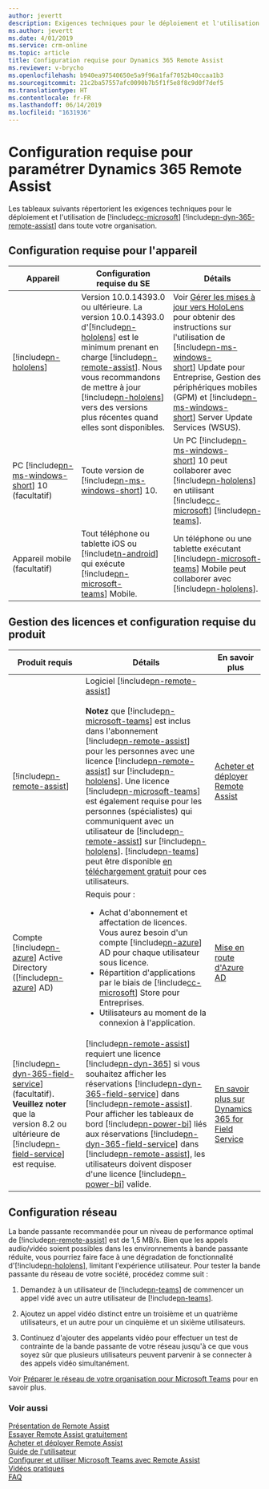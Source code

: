 ```yaml
---
author: jevertt
description: Exigences techniques pour le déploiement et l'utilisation de Microsoft Dynamics 365 Remote Assist
ms.author: jevertt
ms.date: 4/01/2019
ms.service: crm-online
ms.topic: article
title: Configuration requise pour Dynamics 365 Remote Assist
ms.reviewer: v-brycho
ms.openlocfilehash: b940ea97540650e5a9f96a1faf7052b40ccaa1b3
ms.sourcegitcommit: 21c2ba57557afc0090b7b5f1f5e8f8c9d0f7def5
ms.translationtype: HT
ms.contentlocale: fr-FR
ms.lasthandoff: 06/14/2019
ms.locfileid: "1631936"
---
```

# <a name="requirements-for-setting-up-dynamics-365-remote-assist"></a>Configuration requise pour paramétrer Dynamics 365 Remote Assist

Les tableaux suivants répertorient les exigences techniques pour le déploiement et l'utilisation de [!include[cc-microsoft](../includes/cc-microsoft.md)] [!include[pn-dyn-365-remote-assist](../includes/pn-dyn-365-remote-assist.md)] dans toute votre organisation.

## <a name="device-requirements"></a>Configuration requise pour l'appareil

| **Appareil**               | **Configuration requise du SE**                                                                                                                                                  | **Détails**                                                                                                                                                                                                                    |
|--------------------------|----------------------------------------------------------------------------------------------------------------------------------------------------------------------|--------------------------------------------------------------------------------------------------------------------------------------------------------------------------------------------------------------------------------|
| [!include[pn-hololens](../includes/pn-hololens.md)]                 | Version 10.0.14393.0 ou ultérieure. La version 10.0.14393.0 d'[!include[pn-hololens](../includes/pn-hololens.md)] est le minimum prenant en charge [!include[pn-remote-assist](../includes/pn-remote-assist.md)]. Nous vous recommandons de mettre à jour [!include[pn-hololens](../includes/pn-hololens.md)] vers des versions plus récentes quand elles sont disponibles. | Voir [Gérer les mises à jour vers HoloLens](https://docs.microsoft.com/en-us/HoloLens/hololens-updates) pour obtenir des instructions sur l'utilisation de [!include[pn-ms-windows-short](../includes/pn-ms-windows-short.md)] Update pour Entreprise, Gestion des périphériques mobiles (GPM) et [!include[pn-ms-windows-short](../includes/pn-ms-windows-short.md)] Server Update Services (WSUS). |
| PC [!include[pn-ms-windows-short](../includes/pn-ms-windows-short.md)] 10 (facultatif) | Toute version de [!include[pn-ms-windows-short](../includes/pn-ms-windows-short.md)] 10.| Un PC [!include[pn-ms-windows-short](../includes/pn-ms-windows-short.md)] 10 peut collaborer avec [!include[pn-hololens](../includes/pn-hololens.md)] en utilisant [!include[cc-microsoft](../includes/cc-microsoft.md)] [!include[pn-teams](../includes/pn-teams.md)].|
|Appareil mobile (facultatif)|Tout téléphone ou tablette iOS ou [!include[tn-android](../includes/tn-android.md)] qui exécute [!include[pn-microsoft-teams](../includes/pn-microsoft-teams.md)] Mobile.|Un téléphone ou une tablette exécutant [!include[pn-microsoft-teams](../includes/pn-microsoft-teams.md)] Mobile peut collaborer avec [!include[pn-hololens](../includes/pn-hololens.md)].|

## <a name="licensing-and-product-requirements"></a>Gestion des licences et configuration requise du produit

| **Produit requis**|**Détails**|**En savoir plus**|
|---------------|-------------------------------------------------------|----------------------------------------------------------|
|[!include[pn-remote-assist](../includes/pn-remote-assist.md)]|Logiciel [!include[pn-remote-assist](../includes/pn-remote-assist.md)]<br></br>**Notez** que [!include[pn-microsoft-teams](../includes/pn-microsoft-teams.md)] est inclus dans l'abonnement [!include[pn-remote-assist](../includes/pn-remote-assist.md)] pour les personnes avec une licence [!include[pn-remote-assist](../includes/pn-remote-assist.md)] sur [!include[pn-hololens](../includes/pn-hololens.md)]. Une licence [!include[pn-microsoft-teams](../includes/pn-microsoft-teams.md)] est également requise pour les personnes (spécialistes) qui communiquent avec un utilisateur de [!include[pn-remote-assist](../includes/pn-remote-assist.md)] sur [!include[pn-hololens](../includes/pn-hololens.md)]. [!include[pn-teams](../includes/pn-teams.md)] peut être disponible [en téléchargement gratuit](https://teams.microsoft.com/downloads) pour ces utilisateurs.| [Acheter et déployer Remote Assist](../licensing/buy-and-deploy.md)|
|Compte [!include[pn-azure](../includes/pn-azure.md)] Active Directory ([!include[pn-azure](../includes/pn-azure.md)] AD)|Requis pour : <ul><li>Achat d'abonnement et affectation de licences. Vous aurez besoin d'un compte [!include[pn-azure](../includes/pn-azure.md)] AD pour chaque utilisateur sous licence. </li><li>Répartition d'applications par le biais de [!include[cc-microsoft](../includes/cc-microsoft.md)] Store pour Entreprises. </li><li>Utilisateurs au moment de la connexion à l'application. </ul> | [Mise en route d'Azure AD](https://docs.microsoft.com/en-us/azure/active-directory/fundamentals/get-started-azure-ad) |
| [!include[pn-dyn-365-field-service](../includes/pn-dyn-365-field-service.md)] (facultatif). **Veuillez noter** que la version 8.2 ou ultérieure de [!include[pn-field-service](../includes/pn-field-service.md)] est requise. |[!include[pn-remote-assist](../includes/pn-remote-assist.md)] requiert une licence [!include[pn-dyn-365](../includes/pn-dyn-365.md)] si vous souhaitez afficher les réservations [!include[pn-dyn-365-field-service](../includes/pn-dyn-365-field-service.md)] dans [!include[pn-remote-assist](../includes/pn-remote-assist.md)]. Pour afficher les tableaux de bord [!include[pn-power-bi](../includes/pn-power-bi.md)] liés aux réservations [!include[pn-dyn-365-field-service](../includes/pn-dyn-365-field-service.md)] dans [!include[pn-remote-assist](../includes/pn-remote-assist.md)], les utilisateurs doivent disposer d'une licence [!include[pn-power-bi](../includes/pn-power-bi.md)] valide. | [En savoir plus sur Dynamics 365 for Field Service](https://dynamics.microsoft.com/en-us/field-service/overview/)|

## <a name="network-requirements"></a>Configuration réseau

La bande passante recommandée pour un niveau de performance optimal de [!include[pn-remote-assist](../includes/pn-remote-assist.md)] est de 1,5 MB/s.
Bien que les appels audio/vidéo soient possibles dans les environnements à bande passante réduite, vous pourriez faire face à une dégradation de fonctionnalité d'[!include[pn-hololens](../includes/pn-hololens.md)], limitant l'expérience utilisateur. Pour tester la bande passante du réseau de votre société, procédez comme suit :

1.  Demandez à un utilisateur de [!include[pn-teams](../includes/pn-teams.md)] de commencer un appel vidé avec un autre utilisateur de [!include[pn-teams](../includes/pn-teams.md)].

2.  Ajoutez un appel vidéo distinct entre un troisième et un quatrième utilisateurs, et un autre pour un cinquième et un sixième utilisateurs.

3.  Continuez d'ajouter des appelants vidéo pour effectuer un test de contrainte de la bande passante de votre réseau jusqu'à ce que vous soyez sûr que plusieurs utilisateurs peuvent parvenir à se connecter à des appels vidéo simultanément.

Voir [Préparer le réseau de votre organisation pour Microsoft Teams](https://docs.microsoft.com/en-us/MicrosoftTeams/prepare-network) pour en savoir plus.

### <a name="see-also"></a>Voir aussi
[Présentation de Remote Assist](index.md)<br/>
[Essayer Remote Assist gratuitement](try-remote-assist-free.md)<br/>
[Acheter et déployer Remote Assist](buy-and-deploy-remote-assist.md)<br>
[Guide de l'utilisateur](user-guide.md)<br/>
[Configurer et utiliser Microsoft Teams avec Remote Assist](use-microsoft-teams-with-remote-assist.md)<br/>
[Vidéos pratiques](videos.md)<br/>
[FAQ](faq.md)<br/>
